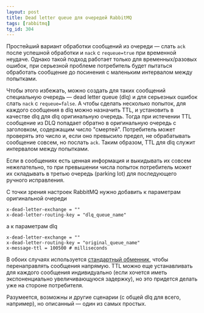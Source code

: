 ```yaml
---
layout: post
title: Dead letter queue для очередей RabbitMQ
tags: [rabbitmq]
tg_id: 304
---
```

Простейший вариант обработки сообщений из очереди — слать `ack` после успешной обработки и `nack` с `requeue=true` при временной неудаче. 
Однако такой подход работает только для временных/разовых ошибок, при серьезной проблеме потребитель будет пытаться обработать сообщение до посинения с маленьким интервалом между попытками.

Чтобы этого избежать, можно создать для таких сообщений специальную очередь — dead letter queue (dlq) и для серьезных ошибок слать `nack` с `requeue=false`. 
А чтобы сделать несколько попыток, для каждого сообщения в dlq можно назначить TTL, и установить в качестве dlq для dlq оригинальную очередь. 
Тогда при истечении TTL сообщение из DLQ попадает обратно в оригинальную очередь с заголовком, содержащим число "смертей". 
Потребитель может проверять это число и, если оно превысило предел, не обрабатывать сообщение совсем, но послать `ack`. 
Таким образом, TTL для dlq служит интервалом между попытками.

Если в сообщениях есть ценная информация и выкидывать их совсем нежелательно, то при превышении числа попыток потребитель может их складывать в третью очередь (parking lot) для последующего ручного исправления. 

С точки зрения настроек RabbitMQ нужно добавить к параметрам оригинальной очереди
```
x-dead-letter-exchange = ""
x-dead-letter-routing-key = "dlq_queue_name"
```
а к параметрам dlq 
```
x-dead-letter-exchange = ""
x-dead-letter-routing-key = "original_queue_name"
x-message-ttl = 100500 # milliseconds
```
В обоих случаях используется [стандартный обменник](/2021/02/24/routing-key-rabbitmq.html), чтобы перенаправлять сообщения напрямую. TTL можно еще устанавливать для каждого сообщения индивидуально (если хочется иметь экспоненциально увеличивающуюся задержку), но это придется делать уже на стороне потребителя.

Разумеется, возможны и другие сценарии (с общей dlq для всего, например), но описанный — один из самых простых.

